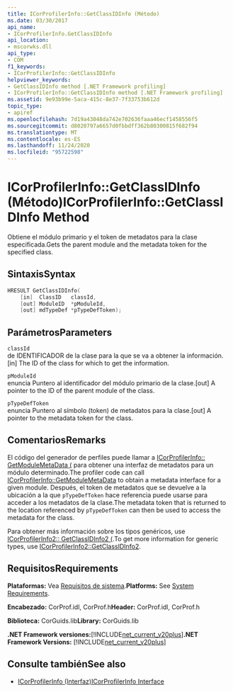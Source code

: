 ```yaml
---
title: ICorProfilerInfo::GetClassIDInfo (Método)
ms.date: 03/30/2017
api_name:
- ICorProfilerInfo.GetClassIDInfo
api_location:
- mscorwks.dll
api_type:
- COM
f1_keywords:
- ICorProfilerInfo::GetClassIDInfo
helpviewer_keywords:
- GetClassIDInfo method [.NET Framework profiling]
- ICorProfilerInfo::GetClassIDInfo method [.NET Framework profiling]
ms.assetid: 9e93b99e-5aca-415c-8e37-7f33753b612d
topic_type:
- apiref
ms.openlocfilehash: 7d19a43048da742e702636faaa46ecf1458556f5
ms.sourcegitcommit: d8020797a6657d0fbbdff362b80300815f682f94
ms.translationtype: MT
ms.contentlocale: es-ES
ms.lasthandoff: 11/24/2020
ms.locfileid: "95722598"
---
```

# <a name="icorprofilerinfogetclassidinfo-method"></a><span data-ttu-id="a6fe1-102">ICorProfilerInfo::GetClassIDInfo (Método)</span><span class="sxs-lookup"><span data-stu-id="a6fe1-102">ICorProfilerInfo::GetClassIDInfo Method</span></span>

<span data-ttu-id="a6fe1-103">Obtiene el módulo primario y el token de metadatos para la clase especificada.</span><span class="sxs-lookup"><span data-stu-id="a6fe1-103">Gets the parent module and the metadata token for the specified class.</span></span>  
  
## <a name="syntax"></a><span data-ttu-id="a6fe1-104">Sintaxis</span><span class="sxs-lookup"><span data-stu-id="a6fe1-104">Syntax</span></span>  
  
```cpp  
HRESULT GetClassIDInfo(  
    [in]  ClassID   classId,  
    [out] ModuleID  *pModuleId,  
    [out] mdTypeDef *pTypeDefToken);  
```  
  
## <a name="parameters"></a><span data-ttu-id="a6fe1-105">Parámetros</span><span class="sxs-lookup"><span data-stu-id="a6fe1-105">Parameters</span></span>  

 `classId`  
 <span data-ttu-id="a6fe1-106">de IDENTIFICADOR de la clase para la que se va a obtener la información.</span><span class="sxs-lookup"><span data-stu-id="a6fe1-106">[in] The ID of the class for which to get the information.</span></span>  
  
 `pModuleId`  
 <span data-ttu-id="a6fe1-107">enuncia Puntero al identificador del módulo primario de la clase.</span><span class="sxs-lookup"><span data-stu-id="a6fe1-107">[out] A pointer to the ID of the parent module of the class.</span></span>  
  
 `pTypeDefToken`  
 <span data-ttu-id="a6fe1-108">enuncia Puntero al símbolo (token) de metadatos para la clase.</span><span class="sxs-lookup"><span data-stu-id="a6fe1-108">[out] A pointer to the metadata token for the class.</span></span>  
  
## <a name="remarks"></a><span data-ttu-id="a6fe1-109">Comentarios</span><span class="sxs-lookup"><span data-stu-id="a6fe1-109">Remarks</span></span>  

 <span data-ttu-id="a6fe1-110">El código del generador de perfiles puede llamar a [ICorProfilerInfo:: GetModuleMetaData (](icorprofilerinfo-getmodulemetadata-method.md) para obtener una interfaz de metadatos para un módulo determinado.</span><span class="sxs-lookup"><span data-stu-id="a6fe1-110">The profiler code can call [ICorProfilerInfo::GetModuleMetaData](icorprofilerinfo-getmodulemetadata-method.md) to obtain a metadata interface for a given module.</span></span> <span data-ttu-id="a6fe1-111">Después, el token de metadatos que se devuelve a la ubicación a la que `pTypeDefToken` hace referencia puede usarse para acceder a los metadatos de la clase.</span><span class="sxs-lookup"><span data-stu-id="a6fe1-111">The metadata token that is returned to the location referenced by `pTypeDefToken` can then be used to access the metadata for the class.</span></span>  
  
 <span data-ttu-id="a6fe1-112">Para obtener más información sobre los tipos genéricos, use [ICorProfilerInfo2:: GetClassIDInfo2 (](icorprofilerinfo2-getclassidinfo2-method.md).</span><span class="sxs-lookup"><span data-stu-id="a6fe1-112">To get more information for generic types, use [ICorProfilerInfo2::GetClassIDInfo2](icorprofilerinfo2-getclassidinfo2-method.md).</span></span>  
  
## <a name="requirements"></a><span data-ttu-id="a6fe1-113">Requisitos</span><span class="sxs-lookup"><span data-stu-id="a6fe1-113">Requirements</span></span>  

 <span data-ttu-id="a6fe1-114">**Plataformas:** Vea [Requisitos de sistema](../../get-started/system-requirements.md).</span><span class="sxs-lookup"><span data-stu-id="a6fe1-114">**Platforms:** See [System Requirements](../../get-started/system-requirements.md).</span></span>  
  
 <span data-ttu-id="a6fe1-115">**Encabezado:** CorProf.idl, CorProf.h</span><span class="sxs-lookup"><span data-stu-id="a6fe1-115">**Header:** CorProf.idl, CorProf.h</span></span>  
  
 <span data-ttu-id="a6fe1-116">**Biblioteca:** CorGuids.lib</span><span class="sxs-lookup"><span data-stu-id="a6fe1-116">**Library:** CorGuids.lib</span></span>  
  
 <span data-ttu-id="a6fe1-117">**.NET Framework versiones:**[!INCLUDE[net_current_v20plus](../../../../includes/net-current-v20plus-md.md)]</span><span class="sxs-lookup"><span data-stu-id="a6fe1-117">**.NET Framework Versions:** [!INCLUDE[net_current_v20plus](../../../../includes/net-current-v20plus-md.md)]</span></span>  
  
## <a name="see-also"></a><span data-ttu-id="a6fe1-118">Consulte también</span><span class="sxs-lookup"><span data-stu-id="a6fe1-118">See also</span></span>

- [<span data-ttu-id="a6fe1-119">ICorProfilerInfo (Interfaz)</span><span class="sxs-lookup"><span data-stu-id="a6fe1-119">ICorProfilerInfo Interface</span></span>](icorprofilerinfo-interface.md)
